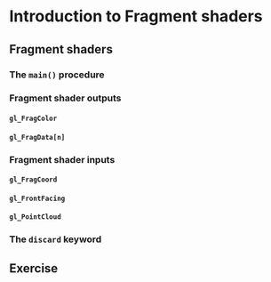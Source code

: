 # Introduction to Fragment shaders


## Fragment shaders

### The `main()` procedure


### Fragment shader outputs

#### `gl_FragColor`

#### `gl_FragData[n]`


### Fragment shader inputs

#### `gl_FragCoord`

#### `gl_FrontFacing`

#### `gl_PointCloud`


### The `discard` keyword


## Exercise
